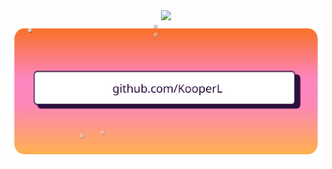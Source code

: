 <div align="center">
  <img src="https://magic-pixel.pockethost.io/image/s1fthllo81y99ls/github" />
  <a href="https://kooperlingohr.com/">
    <img src="https://raw.githubusercontent.com/KooperL/KooperL/main/github-banner-3.svg" />
    <!-- Inspired by http://web.archive.org/web/20220707185103/https://drinkperfy.com/ -->
    <!-- Built with https://app.svgator.com/ -->
  </a>
</div> 
